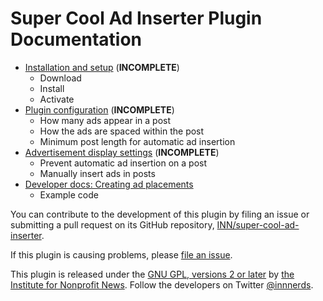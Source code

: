 # Super Cool Ad Inserter Plugin Documentation

- [Installation and setup](installation-and-setup.md) (**INCOMPLETE**)
	- Download
	- Install
	- Activate
- [Plugin configuration](configuration.md) (**INCOMPLETE**)
	- How many ads appear in a post
	- How the ads are spaced within the post
	- Minimum post length for automatic ad insertion
- [Advertisement display settings](display-settings.md) (**INCOMPLETE**)
	- Prevent automatic ad insertion on a post
	- Manually insert ads in posts
- [Developer docs: Creating ad placements](developers-shortcode-docs.md)
	- Example code

You can contribute to the development of this plugin by filing an issue or submitting a pull request on its GitHub repository, [INN/super-cool-ad-inserter](https://github.com/INN/super-cool-ad-inserter-plugin).

If this plugin is causing problems, please [file an issue](https://github.com/INN/super-cool-ad-inserter-plugin/issues).

This plugin is released under the [GNU GPL, versions 2 or later](http://www.gnu.org/licenses/gpl-2.0.html) by [the Institute for Nonprofit News](ihttp://inn.org). Follow the developers on Twitter [@innnerds](https://twitter.com/INNnerds/).
